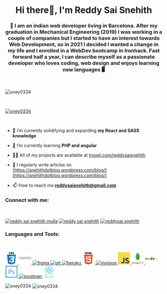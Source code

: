 <h1 align="center">Hi there👋, I'm Reddy Sai Snehith</h1>
<h3 align="center">🧬 I am an indian web developer living in Barcelona. After my graduation in Mechanical Engineering (2019) I was working in a couple of companies but I started to have an interest towards Web Development, so in 2021 I decided I wanted a change in my life and I enrolled in a WebDev bootcamp in Ironhack. Fast forward half a year, I can describe myself as a passionate developer who loves coding, web design and enjoys learning new languages 🖥️</h3>
<br>

<p align="left"> <img src="https://komarev.com/ghpvc/?username=sney0334&label=Profile%20views&color=0e75b6&style=flat" alt="sney0334" /> </p>
<br>
<p align="left"> <a href="https://github.com/ryo-ma/github-profile-trophy"><img src="https://github-profile-trophy.vercel.app/?username=sney0334" alt="sney0334" /></a> </p>
<br>

- 🔭 I’m currently solidifying and expanding **my React and SASS knowledge**

- 🌱 I’m currently learning **PHP and angular**

- 👨‍💻 All of my projects are available at [troopl.com/reddysaisnehith](troopl.com/reddysaisnehith)

- 📝 I regularly write articles on [https://snehithdotblog.wordpress.com/blog/](https://snehithdotblog.wordpress.com/blog/)

- 📫 How to reach me **reddysaisnehith@gmail.com**

<h3 align="left">Connect with me:</h3>
<br>
<p align="left">
<a href="https://linkedin.com/in/reddy sai snehith mulla" target="blank"><img align="center" src="https://raw.githubusercontent.com/rahuldkjain/github-profile-readme-generator/master/src/images/icons/Social/linked-in-alt.svg" alt="reddy sai snehith mulla" height="30" width="40" /></a>
<a href="https://fb.com/reddy sai snehith" target="blank"><img align="center" src="https://raw.githubusercontent.com/rahuldkjain/github-profile-readme-generator/master/src/images/icons/Social/facebook.svg" alt="reddy sai snehith" height="30" width="40" /></a>
<a href="https://instagram.com/reddysai.snehith" target="blank"><img align="center" src="https://raw.githubusercontent.com/rahuldkjain/github-profile-readme-generator/master/src/images/icons/Social/instagram.svg" alt="reddysai.snehith" height="30" width="40" /></a>
</p>

<h3 align="left">Languages and Tools:</h3>
<br>
<p align="left"> <a href="https://www.w3schools.com/css/" target="_blank" rel="noreferrer"> <img src="https://raw.githubusercontent.com/devicons/devicon/master/icons/css3/css3-original-wordmark.svg" alt="css3" width="40" height="40"/> </a> <a href="https://expressjs.com" target="_blank" rel="noreferrer"> <img src="https://raw.githubusercontent.com/devicons/devicon/master/icons/express/express-original-wordmark.svg" alt="express" width="40" height="40"/> </a> <a href="https://www.figma.com/" target="_blank" rel="noreferrer"> <img src="https://www.vectorlogo.zone/logos/figma/figma-icon.svg" alt="figma" width="40" height="40"/> </a> <a href="https://git-scm.com/" target="_blank" rel="noreferrer"> <img src="https://www.vectorlogo.zone/logos/git-scm/git-scm-icon.svg" alt="git" width="40" height="40"/> </a> <a href="https://heroku.com" target="_blank" rel="noreferrer"> <img src="https://www.vectorlogo.zone/logos/heroku/heroku-icon.svg" alt="heroku" width="40" height="40"/> </a> <a href="https://www.w3.org/html/" target="_blank" rel="noreferrer"> <img src="https://raw.githubusercontent.com/devicons/devicon/master/icons/html5/html5-original-wordmark.svg" alt="html5" width="40" height="40"/> </a> <a href="https://www.invisionapp.com/" target="_blank" rel="noreferrer"> <img src="https://www.vectorlogo.zone/logos/invisionapp/invisionapp-icon.svg" alt="invision" width="40" height="40"/> </a> <a href="https://developer.mozilla.org/en-US/docs/Web/JavaScript" target="_blank" rel="noreferrer"> <img src="https://raw.githubusercontent.com/devicons/devicon/master/icons/javascript/javascript-original.svg" alt="javascript" width="40" height="40"/> </a> <a href="https://www.mongodb.com/" target="_blank" rel="noreferrer"> <img src="https://raw.githubusercontent.com/devicons/devicon/master/icons/mongodb/mongodb-original-wordmark.svg" alt="mongodb" width="40" height="40"/> </a> <a href="https://nodejs.org" target="_blank" rel="noreferrer"> <img src="https://raw.githubusercontent.com/devicons/devicon/master/icons/nodejs/nodejs-original-wordmark.svg" alt="nodejs" width="40" height="40"/> </a> <a href="https://www.photoshop.com/en" target="_blank" rel="noreferrer"> <img src="https://raw.githubusercontent.com/devicons/devicon/master/icons/photoshop/photoshop-line.svg" alt="photoshop" width="40" height="40"/> </a> <a href="https://postman.com" target="_blank" rel="noreferrer"> <img src="https://www.vectorlogo.zone/logos/getpostman/getpostman-icon.svg" alt="postman" width="40" height="40"/> </a> <a href="https://reactjs.org/" target="_blank" rel="noreferrer"> <img src="https://raw.githubusercontent.com/devicons/devicon/master/icons/react/react-original-wordmark.svg" alt="react" width="40" height="40"/> </a> </p>

<p><img align="left" src="https://github-readme-stats.vercel.app/api/top-langs?username=sney0334&theme=radical" alt="sney0334" /></p>

<p>&nbsp;<img align="center" src="https://github-readme-stats.vercel.app/api?username=sney0334&theme=radical" alt="sney0334" /></p>

